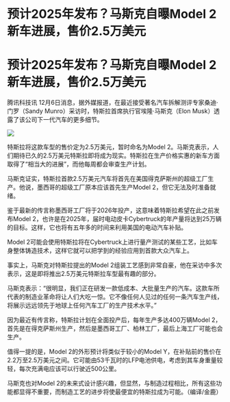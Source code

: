 # 预计2025年发布？马斯克自曝Model 2新车进展，售价2.5万美元

# 预计2025年发布？马斯克自曝Model 2新车进展，售价2.5万美元

腾讯科技讯 12月6日消息，据外媒报道，在最近接受著名汽车拆解测评专家桑迪·门罗（Sandy Munro）采访时，特斯拉首席执行官埃隆·马斯克（Elon
Musk）透露了该公司下一代汽车的更多细节。

![](https://inews.gtimg.com/news_bt/OD23JAj9zVjSoTIxT9fkik73gfiz2IurMhtWJjHQmlW5EAA/1000)

特斯拉将这款车型的售价定为2.5万美元，暂时命名为Model
2。马斯克表示，人们期待已久的2.5万美元特斯拉即将成为现实。特斯拉在生产价格实惠的新车方面取得了“相当大的进展”，而他每周都会审查生产计划。

马斯克证实，特斯拉首款2.5万美元汽车将首先在美国得克萨斯州的超级工厂生产。他说，墨西哥的超级工厂原本应该首先生产Model 2，但它无法及时准备就绪。

鉴于最新的传言称墨西哥工厂将于2026年投产，这意味着特斯拉希望在此之前发布Model
2，也许是在2025年，届时电动皮卡Cybertruck的年产量将达到25万辆的目标。这样，它也将有五年多的时间来利用美国的电动汽车补贴。

Model 2可能会使用特斯拉将在Cybertruck上进行量产测试的某些工艺，比如车身整体铸造技术，这样它就可以把学到的经验应用到首款大众汽车上。

事实上，马斯克对特斯拉提出的Model 2组装工艺感到非常自豪，他在采访中多次表示，这是即将推出2.5万美元特斯拉车型最有趣的部分。

马斯克表示：“很明显，我们正在研发一款低成本、大批量生产的汽车。这款车所代表的制造业革命将让人们大吃一惊。它不像任何人见过的任何一条汽车生产线，将展示远远领先于地球上任何汽车工厂的生产技术水平。”

因为最近有传言称，特斯拉计划在全面投产后，每年生产多达400万辆Model
2，首先是在得克萨斯州生产，然后是墨西哥工厂、柏林工厂，最后上海工厂可能也会生产。

值得一提的是，Model 2的外形预计将类似于较小的Model
Y，在补贴前的售价在2.2万至2.5万美元之间。它可能由53千瓦时的LFP电池供电，考虑到其车身重量较轻，每次充满电应该可以行驶近500公里。

马斯克也对Model 2的未来式设计感兴趣，但显然，与制造过程相比，所有这些功能都显得不重要，而制造工艺的进步将使最便宜的特斯拉成为可能。（编译/金鹿）

